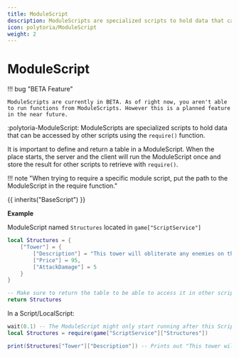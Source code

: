 ```yaml
---
title: ModuleScript
description: ModuleScripts are specialized scripts to hold data that can be accessed by other scripts using the `require()` function.
icon: polytoria/ModuleScript
weight: 2
---
```


# ModuleScript

!!! bug "BETA Feature"

    ModuleScripts are currently in BETA. As of right now, you aren't able to run functions from ModuleScripts. However this is a planned feature in the near future.

:polytoria-ModuleScript: ModuleScripts are specialized scripts to hold data that can be accessed by other scripts using the `require()` function.

It is important to define and return a table in a ModuleScript. When the place starts, the server and the client will run the ModuleScript once and store the result for other scripts to retrieve with `require()`.

!!! note "When trying to require a specific module script, put the path to the ModuleScript in the require function."

{{ inherits("BaseScript") }}

**Example**

ModuleScript named `Structures` located in `game["ScriptService"]`

```lua
local Structures = {
    ["Tower"] = {
        ["Description"] = "This tower will obliterate any enemies on the way to the castle!",
        ["Price"] = 95,
        ["AttackDamage"] = 5
    }
}

-- Make sure to return the table to be able to access it in other scripts!
return Structures
```

In a Script/LocalScript:

```lua
wait(0.1) -- The ModuleScript might only start running after this Script/LocalScript began running and thus this wait() is necessary
local Structures = require(game["ScriptService"]["Structures"])

print(Structures["Tower"]["Description"]) -- Prints out "This tower will obliterate any enemies on the way to the castle!" like how it was defined in the ModuleScript above.
```
